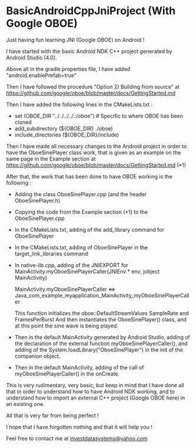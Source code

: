 # BasicAndroidCppJniProject (With Google OBOE)
Just having fun learning JNI (Google OBOE) on Android !

I have started with the basic Android NDK C++ project generated by Android Studio (4.0).

Above all in the gradle.properties file, I have added "android.enablePrefab=true" 

Then I have followed the procedure "Option 2) Building from source" at https://github.com/google/oboe/blob/master/docs/GettingStarted.md

Then I have added the following lines in the CMakeLists.txt :
  - set (OBOE_DIR "../../../../../oboe") # Specific to where OBOE has been cloned
  - add_subdirectory (${OBOE_DIR} ./oboe)
  - include_directories (${OBOE_DIR}/include)

Then I have made all necessary changes to the Android project in order to have the OboeSinePlayer class work, that is given as an example on the same page in the Example section at  https://github.com/google/oboe/blob/master/docs/GettingStarted.md (*1)

After that, the work that has been done to have OBOE working is the following :

- Adding the class OboeSinePlayer.cpp (and the header OboeSinePlayer.h)
- Copying the code from the Example section (*1) to the OboeSinePlayer.cpp
- In the CMakeLists.txt, adding of the add_library command for OboeSinePlayer
- In the CMakeLists.txt, adding of OboeSinePlayer in the target_link_libraries command
- In native-lib.cpp, adding of the JNIEXPORT for MainActivity.myOboeSinePlayerCaller(JNIEnv * env, jobject MainActivity)

  MainActivity.myOboeSinePlayerCaller <=> Java_com_example_myapplication_MainActivity_myOboeSinePlayerCaller

  This function initializes the oboe::DefaultStreamValues SampleRate and FramesPerBurst
  And then instantiates the OboeSinePlayer() class, and at this point the sine wave is being played.
  
- Then in the default MainActivity generated by Android Studio, adding of the declaration of the external function myOboeSinePlayerCaller(), and adding of the System.loadLibrary("OboeSinePlayer") in the init of the companion object.

- Then in the default MainActivity, adding of the call of myOboeSinePlayerCaller() in the onCreate.

This is very rudimentary, very basic, but keep in mind that I have done all that in order to understand how to have Android NDK working, and to understand how to import an external C++ project (Google OBOE here) in an existing one.

All that is very far from being perfect !

I hope that I have forgotten nothing and that it will help you !

Feel free to contact me at investdatasystems@yahoo.com
